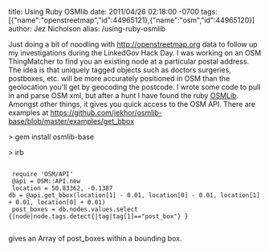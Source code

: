 title: Using Ruby OSMlib
date: 2011/04/26 02:18:00 -0700
tags: [{"name":"openstreetmap","id":44965121},{"name":"osm","id":44965120}]
author: Jez Nicholson
alias: /using-ruby-osmlib

<p>Just doing a bit of noodling with <a href="http://openstreetmap.org">http://openstreetmap.org</a> data to follow up my investigations during the LinkedGov Hack Day. I was working on an OSM ThingMatcher to find you an existing node at a particular postal address. The idea is that uniquely tagged objects such as doctors surgeries, postboxes, etc. will be more accurately positioned in OSM than the geolocation you'll get by geocoding the postcode. I wrote some code to pull in and parse OSM xml, but after a hunt I have found the ruby <a href="http://osmlib.rubyforge.org/">OSMLib</a>. Amongst other things, it gives you quick access to the OSM API.  There are examples at <a href="https://github.com/jekhor/osmlib-base/blob/master/examples/get_bbox">https://github.com/jekhor/osmlib-base/blob/master/examples/get_bbox</a></p>
<p>&gt; gem install osmlib-base</p>
<p>&gt; irb</p>
<p><code>
 require 'OSM/API'
 @api = OSM::API.new
 location = 50.83362, -0.1387
db = @api.get_bbox(location[1] - 0.01, location[0] - 0.01, location[1] + 0.01, location[0] + 0.01)
 post_boxes = db.nodes.values.select {|node|node.tags.detect{|tag|tag[1]=="post_box"} }
 </code></p>
<p>gives an Array of post_boxes within a bounding box.</p>
